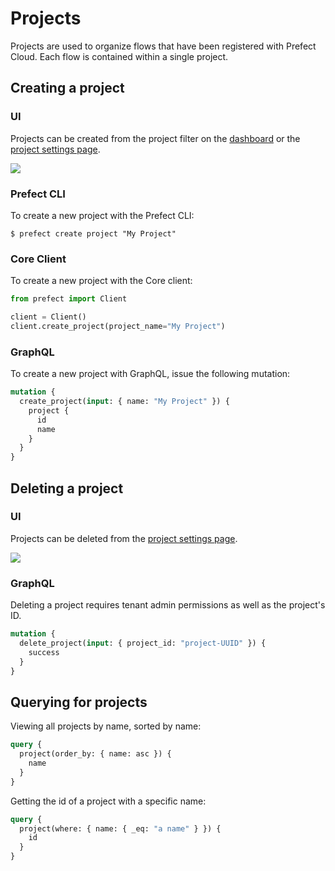 # Projects

Projects are used to organize flows that have been registered with Prefect Cloud. Each flow is contained within a single project.

## Creating a project

### UI

Projects can be created from the project filter on the [dashboard](/cloud/ui/dashboard) or the [project settings page](/cloud/ui/team-settings.md#projects).

![](/cloud/ui/team-projects.png)

### Prefect CLI

To create a new project with the Prefect CLI:

```
$ prefect create project "My Project"
```

### Core Client

To create a new project with the Core client:

```python
from prefect import Client

client = Client()
client.create_project(project_name="My Project")
```

### GraphQL <Badge text="GQL"/>

To create a new project with GraphQL, issue the following mutation:

```graphql
mutation {
  create_project(input: { name: "My Project" }) {
    project {
      id
      name
    }
  }
}
```

## Deleting a project

### UI

Projects can be deleted from the [project settings page](/cloud/ui/team-settings.md#projects).

![](/cloud/ui/team-projects.png)

### GraphQL <Badge text="GQL"/>

Deleting a project requires tenant admin permissions as well as the project's ID.

```graphql
mutation {
  delete_project(input: { project_id: "project-UUID" }) {
    success
  }
}
```

## Querying for projects <Badge text="GQL"/>

Viewing all projects by name, sorted by name:

```graphql
query {
  project(order_by: { name: asc }) {
    name
  }
}
```

Getting the id of a project with a specific name:

```graphql
query {
  project(where: { name: { _eq: "a name" } }) {
    id
  }
}
```
